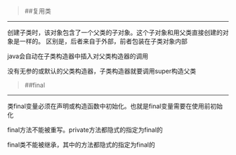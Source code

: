 >##复用类
----------------------
创建子类时，该对象包含了一个父类的子对象。这个子对象和用父类直接创建的对象是一样的。
区别是，后者来自于外部，前者包装在子类对象内部

java会自动在子类构造器中插入对父类构造器的调用

没有无参的或默认的父类构造器，子类构造器就要调用super构造父类

>##final
----------------------
类final变量必须在声明或构造函数中初始化。也就是final变量需要在使用前初始化

final方法不能被重写。private方法都隐式的指定为final的

final类不能被继承，其中的方法都隐式的指定为final的
